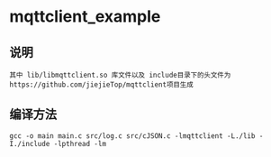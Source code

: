 # mqttclient_example
## 说明
    其中 lib/libmqttclient.so 库文件以及 include目录下的头文件为https://github.com/jiejieTop/mqttclient项目生成
## 编译方法
    gcc -o main main.c src/log.c src/cJSON.c -lmqttclient -L./lib -I./include -lpthread -lm
